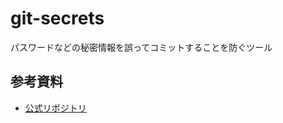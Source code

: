 # git-secrets

パスワードなどの秘密情報を誤ってコミットすることを防ぐツール

## 参考資料

- [公式リポジトリ](https://github.com/awslabs/git-secrets)
